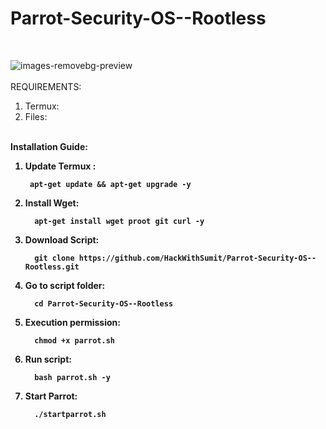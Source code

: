 # Parrot-Security-OS--Rootless
<br>

![images-removebg-preview](https://user-images.githubusercontent.com/120317751/211474833-887a636e-3596-4172-9f60-b182030244a1.png)
<br>
<br>
REQUIREMENTS:
1. Termux: 
2. Files:
<br>
<B> Installation Guide: 
<br>

1. Update Termux :  

        apt-get update && apt-get upgrade -y

2. Install Wget: 

         apt-get install wget proot git curl -y

3. Download Script:

         git clone https://github.com/HackWithSumit/Parrot-Security-OS--Rootless.git

4. Go to script folder: 
         
         cd Parrot-Security-OS--Rootless
        
5. Execution permission:
        
         chmod +x parrot.sh
        
6. Run script: 
        
         bash parrot.sh -y
        
7. Start Parrot:
        
         ./startparrot.sh
         
